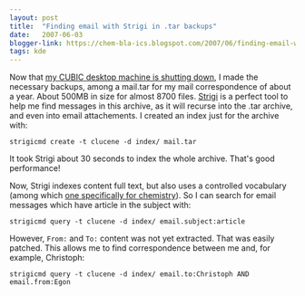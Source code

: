 ```yaml
---
layout: post
title:  "Finding email with Strigi in .tar backups"
date:   2007-06-03
blogger-link: https://chem-bla-ics.blogspot.com/2007/06/finding-email-with-strigi-in-tar.html
tags: kde
---
```


Now that [my CUBIC desktop machine is shutting down](http://chemicalblogspace.blogspot.com/2007/05/uploaded-source-code-to-sf-svn.html),
I made the necessary backups, among a mail.tar for my mail correspondence of about a year. About 500MB in size for almost 8700 files.
[Strigi](http://strigi.sf.net/) is a perfect tool to help me find messages in this archive, as it will recurse into the .tar archive,
and even into email attachements. I created an index just for the archive with:

```
strigicmd create -t clucene -d index/ mail.tar
```

It took Strigi about 30 seconds to index the whole archive. That's good performance!

Now, Strigi indexes content full text, but also uses a controlled vocabulary (among which
[one specifically for chemistry](http://kemistry-desktop.blogspot.com/2007/04/chemical-semantic-desktop.html)).
So I can search for email messages which have article in the subject with:

```
strigicmd query -t clucene -d index/ email.subject:article
```

However, `From:` and `To:` content was not yet extracted. That was easily patched. This allows me to find correspondence between me and, for example, Christoph:

```
strigicmd query -t clucene -d index/ email.to:Christoph AND email.from:Egon
```
